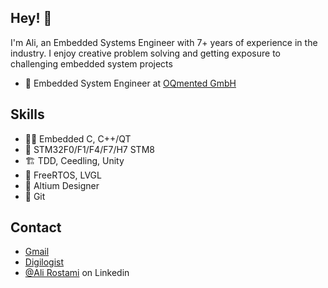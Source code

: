 ## Hey! 👋
I'm Ali, an Embedded Systems Engineer with 7+ years of experience in the industry. 
I enjoy creative problem solving and getting exposure to challenging embedded system projects

- 👥 Embedded System Engineer at [OQmented GmbH](https://oqmented.com/)

## Skills
- 👨‍💻 Embedded C, C++/QT
- 📱 STM32F0/F1/F4/F7/H7 STM8
- 🏗️ TDD, Ceedling, Unity
- 🚀 FreeRTOS, LVGL
- 🧰 Altium Designer
- 🧩 Git

## Contact
- [Gmail](Ali.Rostami.72@gmail.com)
- [Digilogist](https://digilogist.ir/)
- [@Ali Rostami](https://www.linkedin.com/in/ali-rostami-gohari/) on Linkedin
